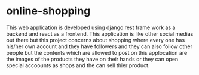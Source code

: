 # online-shopping
This web application is developed using django rest frame work as a backend and react as a frontend.
This application is like other social medias out there but this project concerns about shopping where every one has his/her own account and they have followers and they can also follow other people but the contents which are allowed to post on this applocation are the images of the products they have on their hands or they can open special accoounts as shops and the can sell thier product.
